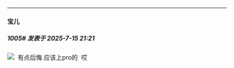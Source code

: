 ﻿
*****

####  宝儿  
##### 1005#       发表于 2025-7-15 21:21

<img src="https://static.stage1st.com/image/smiley/face2017/010.png" referrerpolicy="no-referrer">  有点后悔 应该上pro的  哎

